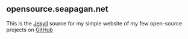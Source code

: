 ## opensource.seapagan.net

This is the [Jekyll][jekyll] source for my simple website of my few open-source projects on [GitHub][github]

[jekyll]: https://jekyllrb.com/
[confoog]: confoog.seapagan.net
[github]: https://www.github.com/
